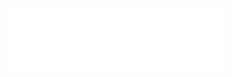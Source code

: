
<iframe src="//player.bilibili.com/player.html?isOutside=true&aid=1006479304&bvid=BV1Yx4y1s76V&cid=1650174645&p=1" scrolling="no" border="0" frameborder="no" framespacing="0" allowfullscreen="true" width="100%" height="600" ></iframe>